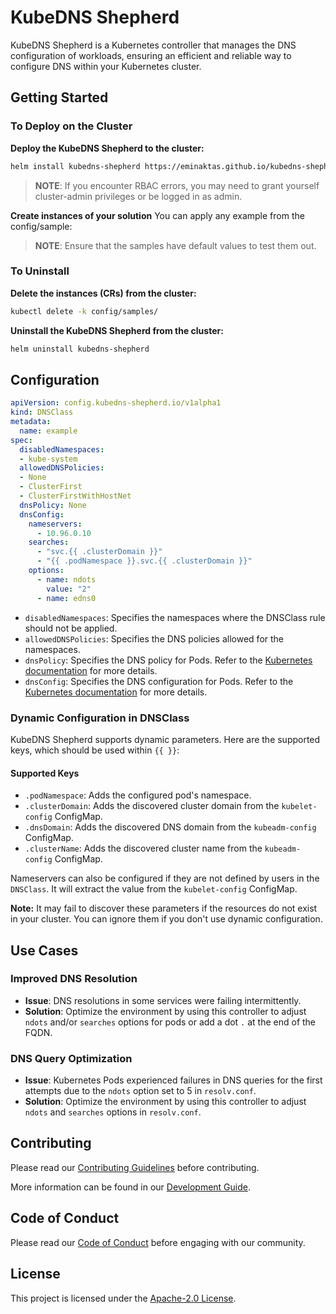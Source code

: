 # KubeDNS Shepherd

KubeDNS Shepherd is a Kubernetes controller that manages the DNS configuration of workloads, ensuring an efficient and reliable way to configure DNS within your Kubernetes cluster.

## Getting Started

### To Deploy on the Cluster

**Deploy the KubeDNS Shepherd to the cluster:**

```sh
helm install kubedns-shepherd https://eminaktas.github.io/kubedns-shepherd
```

> **NOTE**: If you encounter RBAC errors, you may need to grant yourself cluster-admin privileges or be logged in as admin.

**Create instances of your solution**
You can apply any example from the config/sample:

>**NOTE**: Ensure that the samples have default values to test them out.

### To Uninstall

**Delete the instances (CRs) from the cluster:**

```sh
kubectl delete -k config/samples/
```

**Uninstall the KubeDNS Shepherd from the cluster:**

```sh
helm uninstall kubedns-shepherd
```

## Configuration

```yaml
apiVersion: config.kubedns-shepherd.io/v1alpha1
kind: DNSClass
metadata:
  name: example
spec:
  disabledNamespaces:
  - kube-system
  allowedDNSPolicies:
  - None
  - ClusterFirst
  - ClusterFirstWithHostNet
  dnsPolicy: None
  dnsConfig:
    nameservers:
      - 10.96.0.10
    searches:
      - "svc.{{ .clusterDomain }}"
      - "{{ .podNamespace }}.svc.{{ .clusterDomain }}"
    options:
      - name: ndots
        value: "2"
      - name: edns0 
```

- `disabledNamespaces`: Specifies the namespaces where the DNSClass rule should not be applied.
- `allowedDNSPolicies`: Specifies the DNS policies allowed for the namespaces.
- `dnsPolicy`: Specifies the DNS policy for Pods. Refer to the [Kubernetes documentation](https://kubernetes.io/docs/concepts/services-networking/dns-pod-service/#pod-s-dns-policy) for more details.
- `dnsConfig`: Specifies the DNS configuration for Pods. Refer to the [Kubernetes documentation](https://kubernetes.io/docs/concepts/services-networking/dns-pod-service/#pod-dns-config) for more details.

### Dynamic Configuration in DNSClass

KubeDNS Shepherd supports dynamic parameters. Here are the supported keys, which should be used within `{{ }}`:

#### Supported Keys

- `.podNamespace`: Adds the configured pod's namespace.
- `.clusterDomain`: Adds the discovered cluster domain from the `kubelet-config` ConfigMap.
- `.dnsDomain`: Adds the discovered DNS domain from the `kubeadm-config` ConfigMap.
- `.clusterName`: Adds the discovered cluster name from the `kubeadm-config` ConfigMap.

Nameservers can also be configured if they are not defined by users in the `DNSClass`. It will extract the value from the `kubelet-config` ConfigMap.

**Note:** It may fail to discover these parameters if the resources do not exist in your cluster. You can ignore them if you don't use dynamic configuration.

## Use Cases

### Improved DNS Resolution

- **Issue**: DNS resolutions in some services were failing intermittently.
- **Solution**: Optimize the environment by using this controller to adjust `ndots` and/or `searches` options for pods or add a dot `.` at the end of the FQDN.

### DNS Query Optimization

- **Issue**: Kubernetes Pods experienced failures in DNS queries for the first attempts due to the `ndots` option set to 5 in `resolv.conf`.
- **Solution**: Optimize the environment by using this controller to adjust `ndots` and `searches` options in `resolv.conf`.

## Contributing

Please read our [Contributing Guidelines](CONTRIBUTING.md) before contributing.

More information can be found in our [Development Guide](DEVELOPMENT.md).

## Code of Conduct

Please read our [Code of Conduct](CODE_OF_CONDUCT.md) before engaging with our community.

## License

This project is licensed under the [Apache-2.0 License](LICENSE).

